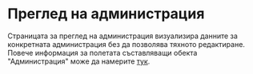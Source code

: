 # Преглед на администрация
Страницата за преглед на администрация визуализира данните за конкретната администрация без да позволява тяхното редактиране.
Повече информация за полетата съставляващи обекта "Администрация" може да намерите [тук](admin/help/AdministrationGridNew.md).